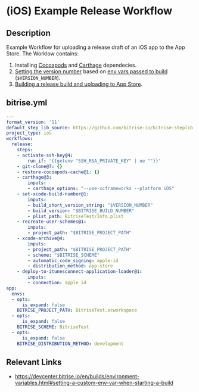 # (iOS) Example Release Workflow

## Description

Example Workflow for uploading a release draft of an iOS app to the App Store. The Worklow contains:

1. Installing [Cocoapods](/recipes/ios-key-cache-cocoapods.md) and [Carthage](/recipes/ios-install-carthage-dependencies.md) dependecies.
2. [Setting the version number](https://www.bitrise.io/integrations/steps/set-ios-version) based on [env vars passed to build](https://devcenter.bitrise.io/en/builds/environment-variables.html#setting-a-custom-env-var-when-starting-a-build) (`$VERSION_NUMBER`).
3. [Building a release build and uploading to App Store](/recipes/ios-deploy-to-appstore.md).

## bitrise.yml

```yaml
---
format_version: '11'
default_step_lib_source: https://github.com/bitrise-io/bitrise-steplib.git
project_type: ios
workflows:
  release:
    steps:
    - activate-ssh-key@4:
        run_if: '{{getenv "SSH_RSA_PRIVATE_KEY" | ne ""}}'
    - git-clone@7: {}
    - restore-cocoapods-cache@1: {}
    - carthage@3:
        inputs:
        - carthage_options: "--use-xcframeworks --platform iOS"
    - set-xcode-build-number@1:
        inputs:
        - build_short_version_string: "$VERSION_NUMBER"
        - build_version: "$BITRISE_BUILD_NUMBER"
        - plist_path: BitriseTest/Info.plist
    - recreate-user-schemes@1:
        inputs:
        - project_path: "$BITRISE_PROJECT_PATH"
    - xcode-archive@4:
        inputs:
        - project_path: "$BITRISE_PROJECT_PATH"
        - scheme: "$BITRISE_SCHEME"
        - automatic_code_signing: apple-id
        - distribution_method: app-store
    - deploy-to-itunesconnect-application-loader@1:
        inputs:
        - connection: apple_id
app:
  envs:
  - opts:
      is_expand: false
    BITRISE_PROJECT_PATH: BitriseTest.xcworkspace
  - opts:
      is_expand: false
    BITRISE_SCHEME: BitriseTest
  - opts:
      is_expand: false
    BITRISE_DISTRIBUTION_METHOD: development
```

## Relevant Links

* https://devcenter.bitrise.io/en/builds/environment-variables.html#setting-a-custom-env-var-when-starting-a-build
